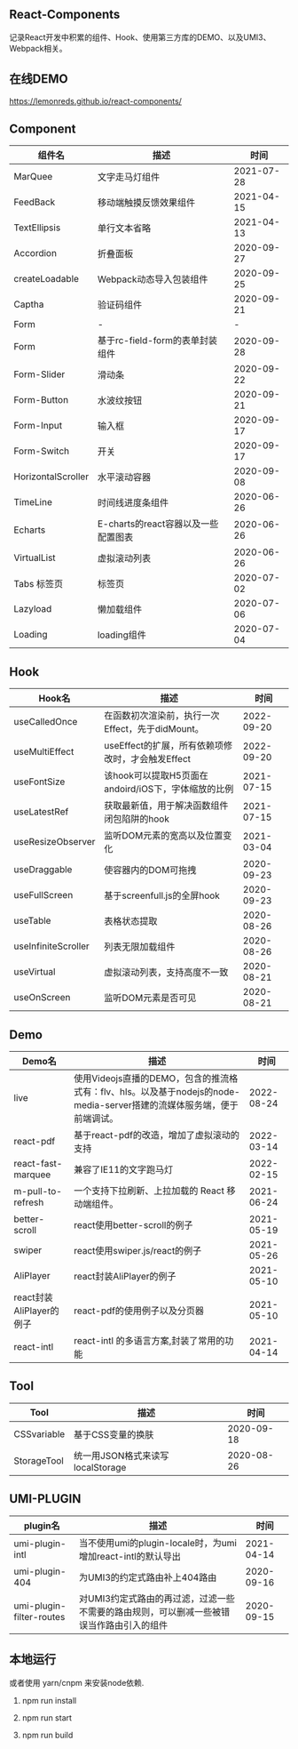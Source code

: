 ## React-Components

记录React开发中积累的组件、Hook、使用第三方库的DEMO、以及UMI3、Webpack相关。

## 在线DEMO

https://lemonreds.github.io/react-components/

## Component

| 组件名        | 描述             | 时间 |
| ----------- | ---------------- | ------ |
| MarQuee | 文字走马灯组件 | 2021-07-28   |
| FeedBack | 移动端触摸反馈效果组件 | 2021-04-15   |
| TextEllipsis | 单行文本省略 |2021-04-13|
| Accordion | 折叠面板 | 2020-09-27 |
| createLoadable | Webpack动态导入包装组件 | 2020-09-25   |
| Captha | 验证码组件 | 2020-09-21  |
| Form | - | -   |
| Form | 基于rc-field-form的表单封装组件 | 2020-09-28  |
| Form-Slider | 滑动条 | 2020-09-22  |
| Form-Button | 水波纹按钮| 2020-09-21  |
| Form-Input | 输入框 | 2020-09-17  |
| Form-Switch | 开关 | 2020-09-17  |
| HorizontalScroller | 水平滚动容器 | 2020-09-08  |
|TimeLine | 时间线进度条组件 | 2020-06-26  |
|Echarts | E-charts的react容器以及一些配置图表 | 2020-06-26  |
|VirtualList | 虚拟滚动列表 | 2020-06-26  |
|Tabs 标签页 | 标签页 | 2020-07-02 |
|Lazyload | 懒加载组件 | 2020-07-06  |
|Loading | loading组件 | 2020-07-04 |

## Hook

| Hook名        | 描述             | 时间 |
| ----------- | ---------------- | ------ |
| useCalledOnce | 在函数初次渲染前，执行一次Effect，先于didMount。 | 2022-09-20 |
| useMultiEffect | useEffect的扩展，所有依赖项修改时，才会触发Effect | 2022-09-20   |
| useFontSize | 该hook可以提取H5页面在andoird/iOS下，字体缩放的比例 |2021-07-15|
| useLatestRef | 获取最新值，用于解决函数组件闭包陷阱的hook | 2021-07-15 |
| useResizeObserver | 监听DOM元素的宽高以及位置变化 | 2021-03-04 |
| useDraggable | 使容器内的DOM可拖拽 | 2020-09-23  |
| useFullScreen | 基于screenfull.js的全屏hook | 2020-09-23  |
| useTable | 表格状态提取 | 2020-08-26  |
| useInfiniteScroller | 列表无限加载组件 | 2020-08-26 |
| useVirtual | 虚拟滚动列表，支持高度不一致 | 2020-08-21  |
| useOnScreen |  监听DOM元素是否可见  | 2020-08-21  |

## Demo


| Demo名        | 描述             | 时间 |
| ----------- | ---------------- | ------ |
| live | 使用Videojs直播的DEMO，包含的推流格式有：flv、hls。以及基于nodejs的node-media-server搭建的流媒体服务端，便于前端调试。 | 2022-08-24 | 
| react-pdf | 基于react-pdf的改造，增加了虚拟滚动的支持 | 2022-03-14 | 
| react-fast-marquee | 兼容了IE11的文字跑马灯 | 2022-02-15 | 
| m-pull-to-refresh | 一个支持下拉刷新、上拉加载的 React 移动端组件。 | 2021-06-24 | 
| better-scroll | react使用better-scroll的例子 | 2021-05-19 | 
| swiper | react使用swiper.js/react的例子  | 2021-05-26 | 
| AliPlayer | react封装AliPlayer的例子  | 2021-05-10 | 
| react封装AliPlayer的例子 | react-pdf的使用例子以及分页器  | 2021-05-10 | 
| react-intl | react-intl 的多语言方案,封装了常用的功能 | 2021-04-14 | 

 

## Tool

| Tool        | 描述             | 时间 |
| ----------- | ---------------- | ------ |
| CSSvariable| 基于CSS变量的换肤 | 2020-09-18 | 
| StorageTool|  统一用JSON格式来读写localStorage  | 2020-08-26 |

## UMI-PLUGIN

| plugin名        | 描述             | 时间 |
| ----------- | ---------------- | ------ |
| umi-plugin-intl| 当不使用umi的plugin-locale时，为umi增加react-intl的默认导出 | 2021-04-14 | 
| umi-plugin-404|  为UMI3的约定式路由补上404路由  | 2020-09-16 |
| umi-plugin-filter-routes |  对UMI3约定式路由的再过滤，过滤一些不需要的路由规则，可以删减一些被错误当作路由引入的组件  | 2020-09-15 |


## 本地运行

或者使用 yarn/cnpm 来安装node依赖.

1. npm run install

2. npm run start

3. npm run build

